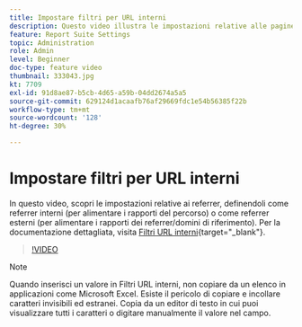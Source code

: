 ```yaml
---
title: Impostare filtri per URL interni
description: Questo video illustra le impostazioni relative alle pagine o agli URL di provenienza, che possono essere impostati come referrer interni (per i rapporti sul percorso) o esterni (per i rapporti sui domini di provenienza).
feature: Report Suite Settings
topic: Administration
role: Admin
level: Beginner
doc-type: feature video
thumbnail: 333043.jpg
kt: 7709
exl-id: 91d8ae87-b5cb-4d65-a59b-04dd2674a5a5
source-git-commit: 629124d1acaafb76af29669fdc1e54b56385f22b
workflow-type: tm+mt
source-wordcount: '128'
ht-degree: 30%

---
```


# Impostare filtri per URL interni

In questo video, scopri le impostazioni relative ai referrer, definendoli come referrer interni (per alimentare i rapporti del percorso) o come referrer esterni (per alimentare i rapporti dei referrer/domini di riferimento). Per la documentazione dettagliata, visita [Filtri URL interni](https://experienceleague.adobe.com/docs/analytics/admin/admin-tools/internal-url-filter-admin.html?lang=it){target="_blank"}.

>[!VIDEO](https://video.tv.adobe.com/v/3412918/?quality=12&learn=on&captions=ita)

>[!NOTE]
>
>Quando inserisci un valore in Filtri URL interni, non copiare da un elenco in applicazioni come Microsoft Excel. Esiste il pericolo di copiare e incollare caratteri invisibili ed estranei. Copia da un editor di testo in cui puoi visualizzare tutti i caratteri o digitare manualmente il valore nel campo.